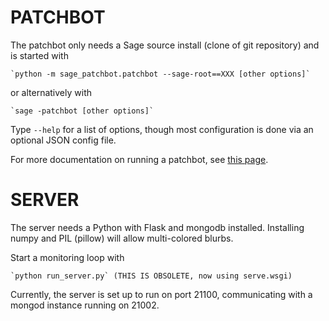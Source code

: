 # PATCHBOT

The patchbot only needs a Sage source install (clone of git repository)
and is started with

    `python -m sage_patchbot.patchbot --sage-root==XXX [other options]`

or alternatively with

    `sage -patchbot [other options]`

Type `--help` for a list of options, though most configuration is done via an optional JSON config file.

For more documentation on running a patchbot, see [this page][1].

[1]: http://wiki.sagemath.org/buildbot/details

# SERVER

The server needs a Python with Flask and mongodb installed. Installing numpy and PIL (pillow) will allow multi-colored blurbs.

Start a monitoring loop with

    `python run_server.py` (THIS IS OBSOLETE, now using serve.wsgi)

Currently, the server is set up to run on port 21100, communicating with a mongod instance running on 21002.
